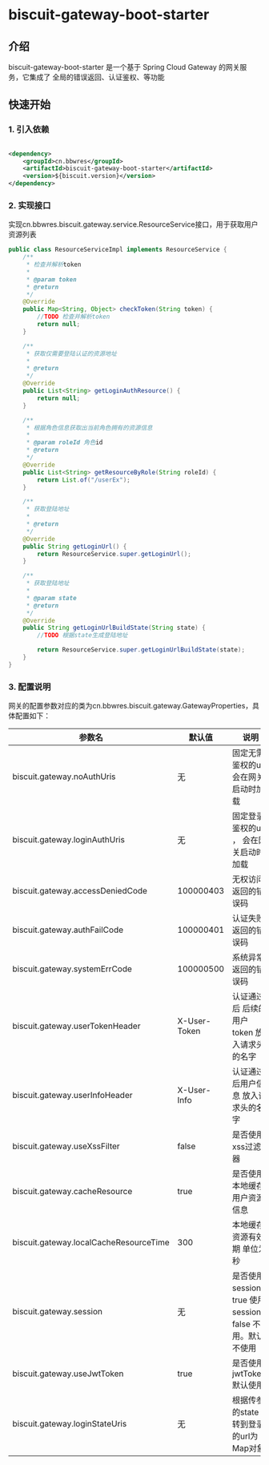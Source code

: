 # biscuit-gateway-boot-starter

## 介绍

biscuit-gateway-boot-starter 是一个基于 Spring Cloud Gateway 的网关服务，它集成了 全局的错误返回、认证鉴权、等功能

## 快速开始

### 1. 引入依赖

```xml

<dependency>
    <groupId>cn.bbwres</groupId>
    <artifactId>biscuit-gateway-boot-starter</artifactId>
    <version>${biscuit.version}</version>
</dependency>
```

### 2. 实现接口

实现cn.bbwres.biscuit.gateway.service.ResourceService接口，用于获取用户资源列表

```java
public class ResourceServiceImpl implements ResourceService {
    /**
     * 检查并解析token
     *
     * @param token
     * @return
     */
    @Override
    public Map<String, Object> checkToken(String token) {
        //TODO 检查并解析token
        return null;
    }

    /**
     * 获取仅需要登陆认证的资源地址
     *
     * @return
     */
    @Override
    public List<String> getLoginAuthResource() {
        return null;
    }

    /**
     * 根据角色信息获取出当前角色拥有的资源信息
     *
     * @param roleId 角色id
     * @return
     */
    @Override
    public List<String> getResourceByRole(String roleId) {
        return List.of("/userEx");
    }

    /**
     * 获取登陆地址
     *
     * @return
     */
    @Override
    public String getLoginUrl() {
        return ResourceService.super.getLoginUrl();
    }

    /**
     * 获取登陆地址
     *
     * @param state
     * @return
     */
    @Override
    public String getLoginUrlBuildState(String state) {
        //TODO 根据state生成登陆地址

        return ResourceService.super.getLoginUrlBuildState(state);
    }
}

```

### 3. 配置说明

网关的配置参数对应的类为cn.bbwres.biscuit.gateway.GatewayProperties，具体配置如下：

| 参数名                                    | 默认值          | 说明                                           |
|----------------------------------------|--------------|----------------------------------------------|
| biscuit.gateway.noAuthUris             | 无            | 固定无需鉴权的uri,会在网关启动时加载                         |
| biscuit.gateway.loginAuthUris          | 无            | 固定登录鉴权的uri ， 会在网关启动时加载                       |
| biscuit.gateway.accessDeniedCode       | 100000403    | 无权访问返回的错误码                                   |
| biscuit.gateway.authFailCode           | 100000401    | 认证失败返回的错误码                                   |
| biscuit.gateway.systemErrCode          | 100000500    | 系统异常返回的错误码                                   |
| biscuit.gateway.userTokenHeader        | X-User-Token | 认证通过后 后续的用户token 放入请求头的名字                    |
| biscuit.gateway.userInfoHeader         | X-User-Info  | 认证通过后用户信息 放入请求头的名字                           |
| biscuit.gateway.useXssFilter           | false        | 是否使用xss过滤器                                   |
| biscuit.gateway.cacheResource          | true         | 是否使用本地缓存用户资源信息                               |
| biscuit.gateway.localCacheResourceTime | 300          | 本地缓存资源有效期 单位为秒                               |
| biscuit.gateway.session                | 无            | 是否使用session。 true 使用session， false 不使用。默认不使用 |
| biscuit.gateway.useJwtToken            | true         | 是否使用jwtToken 默认使用                            |
| biscuit.gateway.loginStateUris         | 无            | 根据传参的state 跳转到登录的url为Map对象                   |

